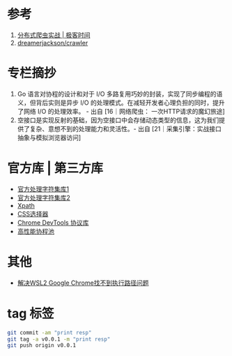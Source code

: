 # 参考

1. [分布式爬虫实战 | 极客时间](https://time.geekbang.org/column/intro/100124001)
2. [dreamerjackson/crawler](https://github.com/dreamerjackson/crawler)

# 专栏摘抄

1. Go 语言对协程的设计和对于 I/O 多路复用巧妙的封装，实现了同步编程的语义，但背后实则是异步 I/O 的处理模式。在减轻开发者心理负担的同时，提升了网络 I/O 的处理效率。 - 出自 [16｜网络爬虫： 一次HTTP请求的魔幻旅途]
2. 空接口是实现反射的基础，因为空接口中会存储动态类型的信息，这为我们提供了复杂、意想不到的处理能力和灵活性。- 出自 [21｜采集引擎：实战接口抽象与模拟浏览器访问]

# 官方库 | 第三方库

- [官方处理字符集库1](golang.org/x/net/html/charset)
- [官方处理字符集库2](golang.org/x/text/encoding)
- [Xpath](https://github.com/antchfx/htmlquery)
- [CSS选择器](https://github.com/PuerkitoBio/goquery)
- [Chrome DevTools 协议库](https://github.com/chromedp/chromedp)
- [高性能协程池](https://github.com/panjf2000/ants)

# 其他

- [解决WSL2 Google Chrome找不到执行路径问题](https://github.com/oven-sh/bun/issues/5416)

# tag 标签

```sh
git commit -am "print resp"
git tag -a v0.0.1 -m "print resp"
git push origin v0.0.1
```